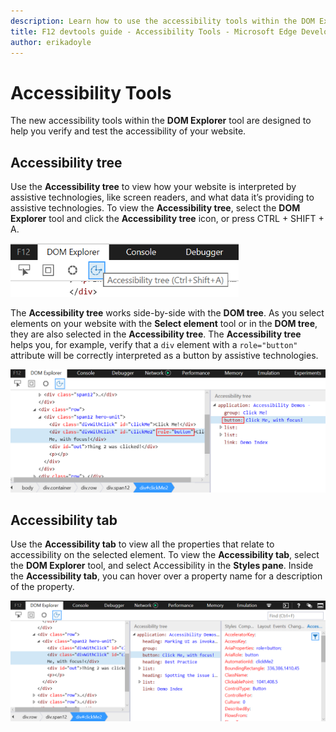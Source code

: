 ```yaml
---
description: Learn how to use the accessibility tools within the DOM Explorer tool to help you verify and test the accessibility of your website.
title: F12 devtools guide - Accessibility Tools - Microsoft Edge Development
author: erikadoyle
---
```


# Accessibility Tools

The new accessibility tools within the **DOM Explorer** tool are designed to help you verify and test the accessibility of your website. 

## Accessibility tree
Use the **Accessibility tree** to view how your website is interpreted by assistive technologies, like screen readers, and what data it’s providing to assistive technologies. To view the **Accessibility tree**, select the **DOM Explorer** tool and click the **Accessibility tree** icon, or press CTRL + SHIFT + A.

![F12 Accessibility tree button](./../media/f12_a11y_treebutton.png)

The **Accessibility tree** works side-by-side with the **DOM tree**.  As you select elements on your website with the **Select element** tool or in the **DOM tree**, they are also selected in the **Accessibility tree**.  The **Accessibility tree** helps you, for example, verify that a `div` element with a `role="button"` attribute will be correctly interpreted as a button by assistive technologies. 

![F12 DOM tree and Accessibility tree](./../media/f12_a11y_tree.png)

## Accessibility tab

Use the **Accessibility tab** to view all the properties that relate to accessibility on the selected element. To view the **Accessibility tab**, select the **DOM Explorer** tool, and select Accessibility in the **Styles pane**. Inside the **Accessibility tab**, you can hover over a property name for a description of the property. 

![F12 Accessibility properties tab](./../media/f12_a11y_accessibilitytools.png)




